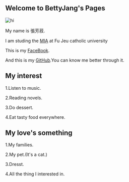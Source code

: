 ## Welcome to BettyJang's Pages

<img src="images/123456.jpg/123456.jpg" alt="hi" class="inline"/>

My name is 張芳菽.

I am studing the [MIA](http://www.miia.fju.edu.tw/layout/oneorange/vvindex.jsp) at Fu Jeu catholic university

This is my [FaceBook](https://www.facebook.com/?ref=tn_tnmn).

And this is my [GitHub](https://github.com/).You can know me better through it.

## My interest

1.Listen to music.

2.Reading novels.

3.Do dessert.

4.Eat tasty food everywhere.

## My love's something

1.My families.

2.My pet.(It's a cat.)

3.Dresst.

4.All the thing I interested in.
